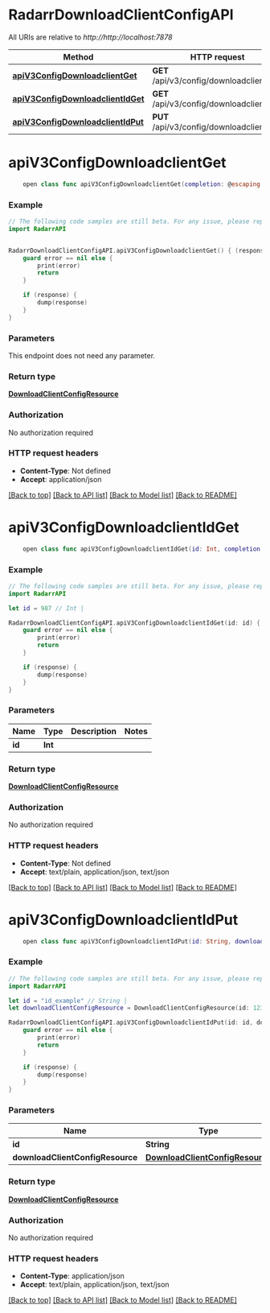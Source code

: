 # RadarrDownloadClientConfigAPI

All URIs are relative to *http://http://localhost:7878*

Method | HTTP request | Description
------------- | ------------- | -------------
[**apiV3ConfigDownloadclientGet**](RadarrDownloadClientConfigAPI.md#apiv3configdownloadclientget) | **GET** /api/v3/config/downloadclient | 
[**apiV3ConfigDownloadclientIdGet**](RadarrDownloadClientConfigAPI.md#apiv3configdownloadclientidget) | **GET** /api/v3/config/downloadclient/{id} | 
[**apiV3ConfigDownloadclientIdPut**](RadarrDownloadClientConfigAPI.md#apiv3configdownloadclientidput) | **PUT** /api/v3/config/downloadclient/{id} | 


# **apiV3ConfigDownloadclientGet**
```swift
    open class func apiV3ConfigDownloadclientGet(completion: @escaping (_ data: DownloadClientConfigResource?, _ error: Error?) -> Void)
```



### Example
```swift
// The following code samples are still beta. For any issue, please report via http://github.com/OpenAPITools/openapi-generator/issues/new
import RadarrAPI


RadarrDownloadClientConfigAPI.apiV3ConfigDownloadclientGet() { (response, error) in
    guard error == nil else {
        print(error)
        return
    }

    if (response) {
        dump(response)
    }
}
```

### Parameters
This endpoint does not need any parameter.

### Return type

[**DownloadClientConfigResource**](DownloadClientConfigResource.md)

### Authorization

No authorization required

### HTTP request headers

 - **Content-Type**: Not defined
 - **Accept**: application/json

[[Back to top]](#) [[Back to API list]](../README.md#documentation-for-api-endpoints) [[Back to Model list]](../README.md#documentation-for-models) [[Back to README]](../README.md)

# **apiV3ConfigDownloadclientIdGet**
```swift
    open class func apiV3ConfigDownloadclientIdGet(id: Int, completion: @escaping (_ data: DownloadClientConfigResource?, _ error: Error?) -> Void)
```



### Example
```swift
// The following code samples are still beta. For any issue, please report via http://github.com/OpenAPITools/openapi-generator/issues/new
import RadarrAPI

let id = 987 // Int | 

RadarrDownloadClientConfigAPI.apiV3ConfigDownloadclientIdGet(id: id) { (response, error) in
    guard error == nil else {
        print(error)
        return
    }

    if (response) {
        dump(response)
    }
}
```

### Parameters

Name | Type | Description  | Notes
------------- | ------------- | ------------- | -------------
 **id** | **Int** |  | 

### Return type

[**DownloadClientConfigResource**](DownloadClientConfigResource.md)

### Authorization

No authorization required

### HTTP request headers

 - **Content-Type**: Not defined
 - **Accept**: text/plain, application/json, text/json

[[Back to top]](#) [[Back to API list]](../README.md#documentation-for-api-endpoints) [[Back to Model list]](../README.md#documentation-for-models) [[Back to README]](../README.md)

# **apiV3ConfigDownloadclientIdPut**
```swift
    open class func apiV3ConfigDownloadclientIdPut(id: String, downloadClientConfigResource: DownloadClientConfigResource? = nil, completion: @escaping (_ data: DownloadClientConfigResource?, _ error: Error?) -> Void)
```



### Example
```swift
// The following code samples are still beta. For any issue, please report via http://github.com/OpenAPITools/openapi-generator/issues/new
import RadarrAPI

let id = "id_example" // String | 
let downloadClientConfigResource = DownloadClientConfigResource(id: 123, downloadClientWorkingFolders: "downloadClientWorkingFolders_example", enableCompletedDownloadHandling: false, checkForFinishedDownloadInterval: 123, autoRedownloadFailed: false, autoRedownloadFailedFromInteractiveSearch: false) // DownloadClientConfigResource |  (optional)

RadarrDownloadClientConfigAPI.apiV3ConfigDownloadclientIdPut(id: id, downloadClientConfigResource: downloadClientConfigResource) { (response, error) in
    guard error == nil else {
        print(error)
        return
    }

    if (response) {
        dump(response)
    }
}
```

### Parameters

Name | Type | Description  | Notes
------------- | ------------- | ------------- | -------------
 **id** | **String** |  | 
 **downloadClientConfigResource** | [**DownloadClientConfigResource**](DownloadClientConfigResource.md) |  | [optional] 

### Return type

[**DownloadClientConfigResource**](DownloadClientConfigResource.md)

### Authorization

No authorization required

### HTTP request headers

 - **Content-Type**: application/json
 - **Accept**: text/plain, application/json, text/json

[[Back to top]](#) [[Back to API list]](../README.md#documentation-for-api-endpoints) [[Back to Model list]](../README.md#documentation-for-models) [[Back to README]](../README.md)


